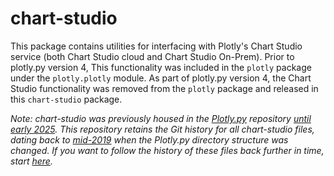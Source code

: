 # chart-studio
This package contains utilities for interfacing with Plotly's Chart Studio service (both Chart Studio cloud and Chart Studio On-Prem).  Prior to plotly.py version 4, This functionality was included in the `plotly` package under the `plotly.plotly` module. As part of plotly.py version 4, the Chart Studio functionality was removed from the `plotly` package and released in this `chart-studio` package.

_Note: chart-studio was previously housed in the [Plotly.py](https://github.com/plotly/plotly.py) repository [until early 2025](https://github.com/plotly/plotly.py/pull/4972). This repository retains the Git history for all chart-studio files, dating back to [mid-2019](https://github.com/plotly/plotly.py/pull/1604) when the Plotly.py directory structure was changed. If you want to follow the history of these files back further in time, start [here](https://github.com/plotly/plotly.py/commits/59e36cf850bdb2384ddaf40ac37ad79f691c610c/chart-studio-package/README.md?browsing_rename_history=true&new_path=packages/python/chart-studio/README.md&original_branch=master)._

